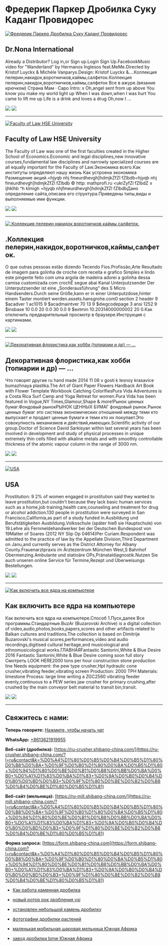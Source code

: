 # Фредерик Паркер Дробилка Суку Каданг Провидорес

<a href="https://swt.shibang-china.com/?l=ru&img&k=%D0%A4%D1%80%D0%B5%D0%B4%D0%B5%D1%80%D0%B8%D0%BA+%D0%9F%D0%B0%D1%80%D0%BA%D0%B5%D1%80+%D0%94%D1%80%D0%BE%D0%B1%D0%B8%D0%BB%D0%BA%D0%B0+%D0%A1%D1%83%D0%BA%D1%83+%D0%9A%D0%B0%D0%B4%D0%B0%D0%BD%D0%B3+%D0%9F%D1%80%D0%BE%D0%B2%D0%B8%D0%B4%D0%BE%D1%80%D0%B5%D1%81" target="_blank">![Фредерик Паркер Дробилка Суку Каданг Провидорес](http://static.shibang-china.com/all-800x300/439.jpg)</a>

## Dr.Nona International
Already a Distributor? Log in,or Sign up.Login Sign Up.FacebookMusic video for &quot;Wanderland&quot; by Hermanos Inglesos feat.MeMe.Directed by Kristof Luyckx &amp; Mich&#232;le Vanparys.Design: Kristof Luyckx &amp;….Коллекция пелерин,накидок,воротничков,каймы,салфеток.Коллекция пелерин,накидок,воротничков,каймы,салфеток Все в ажуре.(вязание крючком) Страна Мам&nbsp;&#0183;&#32;Capo Intro: x Oh,angel sent from up above You know you make my world light up When I was down,when I was hurt You came to lift me up Life is a drink and loves a drug Oh,now I …


<a href="https://whatsapp.shibangsoft.com/WhatsApp.php" target="_blank" title="WhatsApp">![](http://static.shibang-china.com/icon/whatsapp.png)</a> <a href="https://swt.shibang-china.com/?l=ru&icon&k=%D0%A4%D1%80%D0%B5%D0%B4%D0%B5%D1%80%D0%B8%D0%BA+%D0%9F%D0%B0%D1%80%D0%BA%D0%B5%D1%80+%D0%94%D1%80%D0%BE%D0%B1%D0%B8%D0%BB%D0%BA%D0%B0+%D0%A1%D1%83%D0%BA%D1%83+%D0%9A%D0%B0%D0%B4%D0%B0%D0%BD%D0%B3+%D0%9F%D1%80%D0%BE%D0%B2%D0%B8%D0%B4%D0%BE%D1%80%D0%B5%D1%81" target="_blank">![](http://static.shibang-china.com/icon/chat-ru.png)</a>

---

<a href="https://swt.shibang-china.com/?l=ru&img&k=%D0%A4%D1%80%D0%B5%D0%B4%D0%B5%D1%80%D0%B8%D0%BA+%D0%9F%D0%B0%D1%80%D0%BA%D0%B5%D1%80+%D0%94%D1%80%D0%BE%D0%B1%D0%B8%D0%BB%D0%BA%D0%B0+%D0%A1%D1%83%D0%BA%D1%83+%D0%9A%D0%B0%D0%B4%D0%B0%D0%BD%D0%B3+%D0%9F%D1%80%D0%BE%D0%B2%D0%B8%D0%B4%D0%BE%D1%80%D0%B5%D1%81" target="_blank">![Faculty of Law HSE University](http://static.shibang-china.com/all-800x300/725.jpg)</a>

## Faculty of Law HSE University
The Faculty of Law was one of the first faculties created in the Higher School of Economics.Economic and legal disciplines,new innovative courses,fundamental law disciplines and narrowly specialized courses are all equally important for the Faculty of Law.Экономика всего.Как институты определяют нашу жизнь Как устроена экономика Размещение акций.=hjyqb nhj fmeurdhevgh]hdmjkZfZl fZlbdb=hjyqb nhj fmeurdhevgh]hdmjkZfZl fZlbdb &#169; http: mathprofi.ru &lt;ukrZyfZl fZlbdZ &#177; ijhklhb ^h klmigh =hjyqb nhjfmeurdhevgh]hdmjkZfZl fZlbdbДано определение сайта,описана его структура.Приведены типы,виды и выполняемые ими функции.


<a href="https://whatsapp.shibangsoft.com/WhatsApp.php" target="_blank" title="WhatsApp">![](http://static.shibang-china.com/icon/whatsapp.png)</a> <a href="https://swt.shibang-china.com/?l=ru&icon&k=%D0%A4%D1%80%D0%B5%D0%B4%D0%B5%D1%80%D0%B8%D0%BA+%D0%9F%D0%B0%D1%80%D0%BA%D0%B5%D1%80+%D0%94%D1%80%D0%BE%D0%B1%D0%B8%D0%BB%D0%BA%D0%B0+%D0%A1%D1%83%D0%BA%D1%83+%D0%9A%D0%B0%D0%B4%D0%B0%D0%BD%D0%B3+%D0%9F%D1%80%D0%BE%D0%B2%D0%B8%D0%B4%D0%BE%D1%80%D0%B5%D1%81" target="_blank">![](http://static.shibang-china.com/icon/chat-ru.png)</a>

---

<a href="https://swt.shibang-china.com/?l=ru&img&k=%D0%A4%D1%80%D0%B5%D0%B4%D0%B5%D1%80%D0%B8%D0%BA+%D0%9F%D0%B0%D1%80%D0%BA%D0%B5%D1%80+%D0%94%D1%80%D0%BE%D0%B1%D0%B8%D0%BB%D0%BA%D0%B0+%D0%A1%D1%83%D0%BA%D1%83+%D0%9A%D0%B0%D0%B4%D0%B0%D0%BD%D0%B3+%D0%9F%D1%80%D0%BE%D0%B2%D0%B8%D0%B4%D0%BE%D1%80%D0%B5%D1%81" target="_blank">![.Коллекция пелерин,накидок,воротничков,каймы,салфеток.](http://static.shibang-china.com/all-800x300/322.jpg)</a>

## .Коллекция пелерин,накидок,воротничков,каймы,салфеток.
O que outras pessoas est&#227;o dizendo Tecendo Fios.Profiss&#227;o,Arte Resultado de imagem para golinha de croche com receita e grafico Simples e lindo este pingente feito com uma argola de madeira adorei a golinha dessa camisa customizada com croch&#202; segue abai Kanal Unterputzsender Der Unterputzsender ist eine „Sonderausf&#252;hrung“ des S Micro Handsenders.Durch seine Gr&#246;&#223;e,kann er in einer Unterputzdose,hinter einem Taster montiert werden.assets.hansgrohe.com0 section 2 header 9 $acadver 1 ac1015 9 $acadmaintver 70 13 9 $dwgcodepage 3 ansi 1252 9 $insbase 10 0.0 20 0.0 30 0.0 9 $extmin 10.20314000000002 20 0.Как отключить предварительный просмотр в браузере.Инструкция с картинками.


<a href="https://whatsapp.shibangsoft.com/WhatsApp.php" target="_blank" title="WhatsApp">![](http://static.shibang-china.com/icon/whatsapp.png)</a> <a href="https://swt.shibang-china.com/?l=ru&icon&k=%D0%A4%D1%80%D0%B5%D0%B4%D0%B5%D1%80%D0%B8%D0%BA+%D0%9F%D0%B0%D1%80%D0%BA%D0%B5%D1%80+%D0%94%D1%80%D0%BE%D0%B1%D0%B8%D0%BB%D0%BA%D0%B0+%D0%A1%D1%83%D0%BA%D1%83+%D0%9A%D0%B0%D0%B4%D0%B0%D0%BD%D0%B3+%D0%9F%D1%80%D0%BE%D0%B2%D0%B8%D0%B4%D0%BE%D1%80%D0%B5%D1%81" target="_blank">![](http://static.shibang-china.com/icon/chat-ru.png)</a>

---

<a href="https://swt.shibang-china.com/?l=ru&img&k=%D0%A4%D1%80%D0%B5%D0%B4%D0%B5%D1%80%D0%B8%D0%BA+%D0%9F%D0%B0%D1%80%D0%BA%D0%B5%D1%80+%D0%94%D1%80%D0%BE%D0%B1%D0%B8%D0%BB%D0%BA%D0%B0+%D0%A1%D1%83%D0%BA%D1%83+%D0%9A%D0%B0%D0%B4%D0%B0%D0%BD%D0%B3+%D0%9F%D1%80%D0%BE%D0%B2%D0%B8%D0%B4%D0%BE%D1%80%D0%B5%D1%81" target="_blank">![Декоративная флористика,как хобби (топиарии и др) — …](http://static.shibang-china.com/all-800x300/755.jpg)</a>

## Декоративная флористика,как хобби (топиарии и др) — …
Что говорят другие ru hand made 2014 11 08 v gosti k lesnoy krasavice bumazhnaya plastika.The Art of Giant Paper Flowers Hardback Art Book with Flower Template Workbook Catching ColorlfiesPura Vida Adventures is a Costa Rica Surf Camp and Yoga Retreat for women.Pura Vida has been featured in Vogue,NY Times,Glamour,Shape &amp; more!Рынок ценных бумаг.Фондовый рынокРЫНОК ЦЕННЫХ БУМАГ фондовый рынок.Рынок ценных бумаг это система экономических отношений между теми кто выпускает и продает ценные бумаги и теми кто их покупает.Это совокупность механизмов и действий,имеющих.Scientific activity of our group.Doctor of Science David Sarkisyan within last several years has been involved in development and study of physical processes in unique extremely thin cells filled with alkaline metals and with smoothly controllable thickness of the atomic vapour column in the range of 3000 nm.


<a href="https://whatsapp.shibangsoft.com/WhatsApp.php" target="_blank" title="WhatsApp">![](http://static.shibang-china.com/icon/whatsapp.png)</a> <a href="https://swt.shibang-china.com/?l=ru&icon&k=%D0%A4%D1%80%D0%B5%D0%B4%D0%B5%D1%80%D0%B8%D0%BA+%D0%9F%D0%B0%D1%80%D0%BA%D0%B5%D1%80+%D0%94%D1%80%D0%BE%D0%B1%D0%B8%D0%BB%D0%BA%D0%B0+%D0%A1%D1%83%D0%BA%D1%83+%D0%9A%D0%B0%D0%B4%D0%B0%D0%BD%D0%B3+%D0%9F%D1%80%D0%BE%D0%B2%D0%B8%D0%B4%D0%BE%D1%80%D0%B5%D1%81" target="_blank">![](http://static.shibang-china.com/icon/chat-ru.png)</a>

---

<a href="https://swt.shibang-china.com/?l=ru&img&k=%D0%A4%D1%80%D0%B5%D0%B4%D0%B5%D1%80%D0%B8%D0%BA+%D0%9F%D0%B0%D1%80%D0%BA%D0%B5%D1%80+%D0%94%D1%80%D0%BE%D0%B1%D0%B8%D0%BB%D0%BA%D0%B0+%D0%A1%D1%83%D0%BA%D1%83+%D0%9A%D0%B0%D0%B4%D0%B0%D0%BD%D0%B3+%D0%9F%D1%80%D0%BE%D0%B2%D0%B8%D0%B4%D0%BE%D1%80%D0%B5%D1%81" target="_blank">![USA](http://static.shibang-china.com/all-800x300/9.jpg)</a>

## USA
Prostitution: 9 2% of women engaged in prostitution said they wanted to leave prostitution,but couldn't because they lack basic human services such as a home,job training,health care,counseling and treatment for drug or alcohol addiction.130 people in prostitution were surveyed in San Francisco,California,as part of a study funded in.Ausbildung und Berufst&#228;tigkeiten Ausbildung.Volksschule (sp&#228;ter hie&#223; sie Hauptschule) von 19.Lehre als Fernmeldehandwerker bei der Deutschen Bundespost von 19Matter of Soares (2012 NY Slip Op 04614)Per Curiam.Respondent was admitted to the practice of law by the Appellate Division,Third Department on Janu,and currently serves as the District Attorney for Albany County.Frauenarztpraxis im &#196;rztezentrum M&#252;nchen West,S Bahnhof Obermenzing.Ambulante und statio&#228;re OPs,Pr&#228;nataldiagnostik.Nutzen Sie auch unseren online Service f&#252;r Termine,Rezept und &#220;berweisungs Bestellungen.


<a href="https://whatsapp.shibangsoft.com/WhatsApp.php" target="_blank" title="WhatsApp">![](http://static.shibang-china.com/icon/whatsapp.png)</a> <a href="https://swt.shibang-china.com/?l=ru&icon&k=%D0%A4%D1%80%D0%B5%D0%B4%D0%B5%D1%80%D0%B8%D0%BA+%D0%9F%D0%B0%D1%80%D0%BA%D0%B5%D1%80+%D0%94%D1%80%D0%BE%D0%B1%D0%B8%D0%BB%D0%BA%D0%B0+%D0%A1%D1%83%D0%BA%D1%83+%D0%9A%D0%B0%D0%B4%D0%B0%D0%BD%D0%B3+%D0%9F%D1%80%D0%BE%D0%B2%D0%B8%D0%B4%D0%BE%D1%80%D0%B5%D1%81" target="_blank">![](http://static.shibang-china.com/icon/chat-ru.png)</a>

---

<a href="https://swt.shibang-china.com/?l=ru&img&k=%D0%A4%D1%80%D0%B5%D0%B4%D0%B5%D1%80%D0%B8%D0%BA+%D0%9F%D0%B0%D1%80%D0%BA%D0%B5%D1%80+%D0%94%D1%80%D0%BE%D0%B1%D0%B8%D0%BB%D0%BA%D0%B0+%D0%A1%D1%83%D0%BA%D1%83+%D0%9A%D0%B0%D0%B4%D0%B0%D0%BD%D0%B3+%D0%9F%D1%80%D0%BE%D0%B2%D0%B8%D0%B4%D0%BE%D1%80%D0%B5%D1%81" target="_blank">![Как включить все ядра на компьютере](http://static.shibang-china.com/all-800x300/796.jpg)</a>

## Как включить все ядра на компьютере
Как включить все ядра на компьютере.Способ 1.Пуск,далее Все программы.Стандартные.BuzAr (Buzarovski Archive) is a digital collection of video,audio,photos,books,papers,scores and other artifacts related to Balkan cultures and traditions.The collection is based on Dimitrije Buzarovski's musical scores,performances,video and audio recordings,digitised cultural heritage,and musicological and ethnomusicological works.ГЛАВНАЯFantastic Santorini,White &amp; Blue Desire 2016 Fantastic Santorini,White &amp; Blue Desire coming soon full story Смотреть LOOK HERE2000 tons per hour construction stone production line Needs equipment: the pew type crusher,Hpt hydraulic cone crusher,vibrating feeder,vibrating screen Production: 2000 TPH Materials: limestone Process: large lime writing a ZGC2560 vibrating feeder evenly,continuous to a PEW series jaw crusher for primary crushing,after crushed by the main conveyor belt material to transit bin,transit.


<a href="https://whatsapp.shibangsoft.com/WhatsApp.php" target="_blank" title="WhatsApp">![](http://static.shibang-china.com/icon/whatsapp.png)</a> <a href="https://swt.shibang-china.com/?l=ru&icon&k=%D0%A4%D1%80%D0%B5%D0%B4%D0%B5%D1%80%D0%B8%D0%BA+%D0%9F%D0%B0%D1%80%D0%BA%D0%B5%D1%80+%D0%94%D1%80%D0%BE%D0%B1%D0%B8%D0%BB%D0%BA%D0%B0+%D0%A1%D1%83%D0%BA%D1%83+%D0%9A%D0%B0%D0%B4%D0%B0%D0%BD%D0%B3+%D0%9F%D1%80%D0%BE%D0%B2%D0%B8%D0%B4%D0%BE%D1%80%D0%B5%D1%81" target="_blank">![](http://static.shibang-china.com/icon/chat-ru.png)</a>

---
## Свяжитесь с нами:

**Теперь говорите:** [Нажмите, чтобы начать чат](https://swt.shibang-china.com?l=ru&contact&k=%D0%A4%D1%80%D0%B5%D0%B4%D0%B5%D1%80%D0%B8%D0%BA+%D0%9F%D0%B0%D1%80%D0%BA%D0%B5%D1%80+%D0%94%D1%80%D0%BE%D0%B1%D0%B8%D0%BB%D0%BA%D0%B0+%D0%A1%D1%83%D0%BA%D1%83+%D0%9A%D0%B0%D0%B4%D0%B0%D0%BD%D0%B3+%D0%9F%D1%80%D0%BE%D0%B2%D0%B8%D0%B4%D0%BE%D1%80%D0%B5%D1%81)

**WhatsApp:**  [+8613621919955](https://whatsapp.shibangsoft.com/WhatsApp.php)

**Веб-сайт (дробилка):** [https://ru-crusher.shibang-china.com/](https://ru-crusher.shibang-china.com/?l=ru&contact&k=%D0%A4%D1%80%D0%B5%D0%B4%D0%B5%D1%80%D0%B8%D0%BA+%D0%9F%D0%B0%D1%80%D0%BA%D0%B5%D1%80+%D0%94%D1%80%D0%BE%D0%B1%D0%B8%D0%BB%D0%BA%D0%B0+%D0%A1%D1%83%D0%BA%D1%83+%D0%9A%D0%B0%D0%B4%D0%B0%D0%BD%D0%B3+%D0%9F%D1%80%D0%BE%D0%B2%D0%B8%D0%B4%D0%BE%D1%80%D0%B5%D1%81)

**Веб-сайт (мельница):** [https://ru-mill.shibang-china.com/](https://ru-mill.shibang-china.com/?l=ru&contact&k=%D0%A4%D1%80%D0%B5%D0%B4%D0%B5%D1%80%D0%B8%D0%BA+%D0%9F%D0%B0%D1%80%D0%BA%D0%B5%D1%80+%D0%94%D1%80%D0%BE%D0%B1%D0%B8%D0%BB%D0%BA%D0%B0+%D0%A1%D1%83%D0%BA%D1%83+%D0%9A%D0%B0%D0%B4%D0%B0%D0%BD%D0%B3+%D0%9F%D1%80%D0%BE%D0%B2%D0%B8%D0%B4%D0%BE%D1%80%D0%B5%D1%81)

**Форма запроса:** [https://form.shibang-china.com](https://form.shibang-china.com?l=ru&contact&k=%D0%A4%D1%80%D0%B5%D0%B4%D0%B5%D1%80%D0%B8%D0%BA+%D0%9F%D0%B0%D1%80%D0%BA%D0%B5%D1%80+%D0%94%D1%80%D0%BE%D0%B1%D0%B8%D0%BB%D0%BA%D0%B0+%D0%A1%D1%83%D0%BA%D1%83+%D0%9A%D0%B0%D0%B4%D0%B0%D0%BD%D0%B3+%D0%9F%D1%80%D0%BE%D0%B2%D0%B8%D0%B4%D0%BE%D1%80%D0%B5%D1%81)

* [Как работа каменная дробилка](../111/%D0%9A%D0%B0%D0%BA%20%D1%80%D0%B0%D0%B1%D0%BE%D1%82%D0%B0%20%D0%BA%D0%B0%D0%BC%D0%B5%D0%BD%D0%BD%D0%B0%D1%8F%20%D0%B4%D1%80%D0%BE%D0%B1%D0%B8%D0%BB%D0%BA%D0%B0.md)

* [новый ротор рок дробления vsi](../110/%D0%BD%D0%BE%D0%B2%D1%8B%D0%B9%20%D1%80%D0%BE%D1%82%D0%BE%D1%80%20%D1%80%D0%BE%D0%BA%20%D0%B4%D1%80%D0%BE%D0%B1%D0%BB%D0%B5%D0%BD%D0%B8%D1%8F%20vsi.md)

* [установлен небольшой камень дробилку](../107/%D1%83%D1%81%D1%82%D0%B0%D0%BD%D0%BE%D0%B2%D0%BB%D0%B5%D0%BD%20%D0%BD%D0%B5%D0%B1%D0%BE%D0%BB%D1%8C%D1%88%D0%BE%D0%B9%20%D0%BA%D0%B0%D0%BC%D0%B5%D0%BD%D1%8C%20%D0%B4%D1%80%D0%BE%D0%B1%D0%B8%D0%BB%D0%BA%D1%83.md)

* [фотографии дробилки растений](../109/%D1%84%D0%BE%D1%82%D0%BE%D0%B3%D1%80%D0%B0%D1%84%D0%B8%D0%B8%20%D0%B4%D1%80%D0%BE%D0%B1%D0%B8%D0%BB%D0%BA%D0%B8%20%D1%80%D0%B0%D1%81%D1%82%D0%B5%D0%BD%D0%B8%D0%B9.md)

* [маленькая мобильная шаровая мельница Южная Африка](../119/%D0%BC%D0%B0%D0%BB%D0%B5%D0%BD%D1%8C%D0%BA%D0%B0%D1%8F%20%D0%BC%D0%BE%D0%B1%D0%B8%D0%BB%D1%8C%D0%BD%D0%B0%D1%8F%20%D1%88%D0%B0%D1%80%D0%BE%D0%B2%D0%B0%D1%8F%20%D0%BC%D0%B5%D0%BB%D1%8C%D0%BD%D0%B8%D1%86%D0%B0%20%D0%AE%D0%B6%D0%BD%D0%B0%D1%8F%20%D0%90%D1%84%D1%80%D0%B8%D0%BA%D0%B0.md)

* [завод дробилки bmw Южная Африка](../119/%D0%B7%D0%B0%D0%B2%D0%BE%D0%B4%20%D0%B4%D1%80%D0%BE%D0%B1%D0%B8%D0%BB%D0%BA%D0%B8%20bmw%20%D0%AE%D0%B6%D0%BD%D0%B0%D1%8F%20%D0%90%D1%84%D1%80%D0%B8%D0%BA%D0%B0.md)